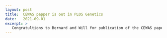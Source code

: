 ```yaml
---
layout: post
title:  CEWAS papper is out in PLOS Genetics
date:   2021-09-01
excerpt: >
   Congratultions to Bernard and Will for publication of the CEWAS paper.
---
```


